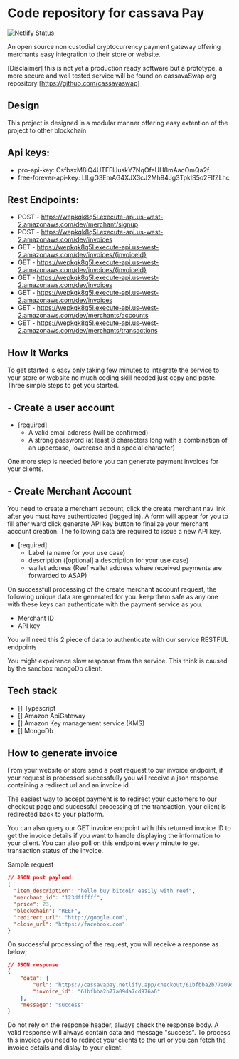 # Code repository for cassava Pay

[![Netlify Status](https://api.netlify.com/api/v1/badges/97533f6f-5bb3-48d0-9a3e-56c159986c37/deploy-status)](https://app.netlify.com/sites/cassavapay/deploys)

An open source non custodial cryptocurrency payment gateway offering merchants easy integration to their store or website.

[Disclaimer] this is not yet a production ready software but a prototype, a more secure and well tested service will be found on cassavaSwap org repository [https://github.com/cassavaswap]

## Design

This project is designed in a modular manner offering easy extention of the project to other blockchain.

## Api keys:

- pro-api-key: CsfbsxM8iQ4UTFFlJuskY7NqOfeUH8mAacOmQa2f
- free-forever-api-key: LlLgG3EmAG4XJX3cJ2Mh94Jg3TpklS5o2FIfZLhc

## Rest Endpoints:

- POST - https://wepkqk8q5l.execute-api.us-west-2.amazonaws.com/dev/merchant/signup
- POST - https://wepkqk8q5l.execute-api.us-west-2.amazonaws.com/dev/invoices
- GET - https://wepkqk8q5l.execute-api.us-west-2.amazonaws.com/dev/invoices/{invoiceId}
- GET - https://wepkqk8q5l.execute-api.us-west-2.amazonaws.com/dev/invoices/{invoiceId}
- GET - https://wepkqk8q5l.execute-api.us-west-2.amazonaws.com/dev/invoices
- GET - https://wepkqk8q5l.execute-api.us-west-2.amazonaws.com/dev/invoices
- GET - https://wepkqk8q5l.execute-api.us-west-2.amazonaws.com/dev/merchants/accounts
- GET - https://wepkqk8q5l.execute-api.us-west-2.amazonaws.com/dev/merchants/transactions

## How It Works

To get started is easy only taking few minutes to integrate the service to your store or website no much coding skill needed just copy and paste. Three simple steps to get you started.

## - Create a user account

- [required]
  - A valid email address (will be confirmed)
  - A strong password (at least 8 characters long with a combination of an uppercase, lowercase and a special character)

One more step is needed before you can generate payment invoices for your clients.

## - Create Merchant Account

You need to create a merchant account, click the create merchant nav link after you must have authenticated (logged in). A form will appear for you to fill after ward click generate API key button to finalize your merchant account creation. The following data are required to issue a new API key.

- [required]
  - Label (a name for your use case)
  - description ([optional] a description for your use case)
  - wallet address (Reef wallet address where received payments are forwarded to ASAP)

On successfull processing of the create merchant account request, the following unique data are generated for you. keep them safe as any one with these keys can authenticate with the payment service as you.

- Merchant ID
- API key

You will need this 2 piece of data to authenticate with our service RESTFUL endpoints

You might expeirence slow response from the service. This think is caused by the sandbox mongoDb client.

## Tech stack

- [] Typescript
- [] Amazon ApiGateway
- [] Amazon Key management service (KMS)
- [] MongoDb

## How to generate invoice

From your website or store send a post request to our invoice endpoint, if your request is processed successfully you will receive a json response containing a redirect url and an invoice id.

The easiest way to accept payment is to redirect your customers to our checkout page and successful processing of the transaction, your client is redirected back to your platform.

You can also query our GET invoice endpoint with this returned invoice ID to get the invoice details if you want to handle displaying the information to your client. You can also poll on this endpoint every minute to get transaction status of the invoice.

Sample request

```JSON
// JSON post payload
{
  "item_description": "hello buy bitcoin easily with reef",
  "merchant_id": "123dffffff",
  "price": 23,
  "blockchain": "REEF",
  "redirect_url": "http://google.com",
  "close_url": "https://facebook.com"
}
```

On successful processing of the request, you will receive a response as below;

```JSON
// JSON response
{
    "data": {
        "url": "https://cassavapay.netlify.app/checkout/61bfbba2b77a09da7cd976a6",
        "invoice_id": "61bfbba2b77a09da7cd976a6"
    },
    "message": "success"
}
```

Do not rely on the response header, always check the response body. A valid response will always contain data and message "success".
To process this invoice you need to redirect your clients to the url or you can fetch the invoice details and dislay to your client.
